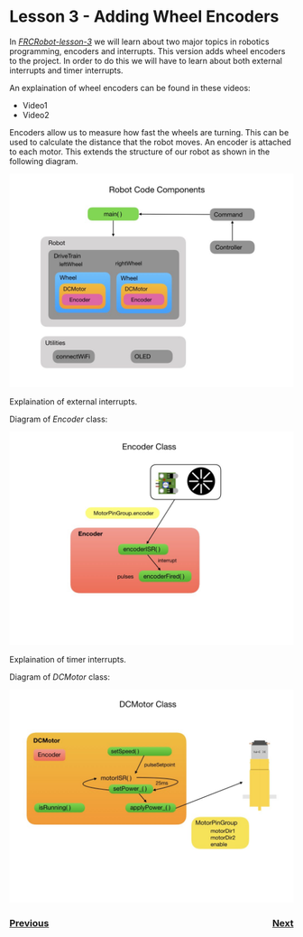 # <a name="code"></a>Lesson 3 - Adding Wheel Encoders
In <i>[FRCRobot-lesson-3](https://github.com/mjwhite8119/FRCRobot/tree/FRCRobot-lesson-3)</i> we will learn about two major topics in robotics programming, encoders and interrupts. This version adds wheel encoders to the project. In order to do this we will have to learn about both external interrupts and timer interrupts.

An explaination of wheel encoders can be found in these videos:
- Video1
- Video2

Encoders allow us to measure how fast the wheels are turning. This can be used to calculate the distance that the robot moves. An encoder is attached to each motor.  This extends the structure of our robot as shown in the following diagram.

![Robot Model](../images/FRCRobot/FRCRobot.005.jpeg)

Explaination of external interrupts.

Diagram of <i>Encoder</i> class:

![Encoder](../images/FRCRobot/FRCRobot.007.jpeg)

Explaination of timer interrupts.

Diagram of <i>DCMotor</i> class:

![DCMotor](../images/FRCRobot/FRCRobot.008.jpeg)

<h3><span style="float:left">
<a href="code2">Previous</a></span>
<span style="float:right">
<a href="code4">Next</a></span></h3>
